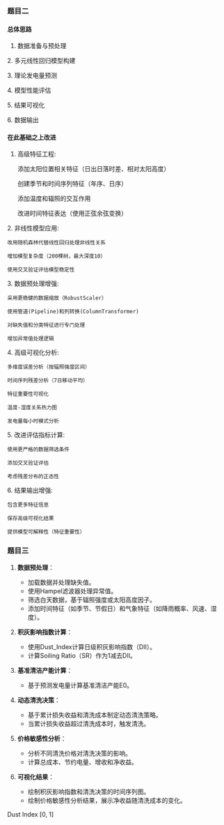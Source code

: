
### 题目二

#### 总体思路

1. 数据准备与预处理​​

​2. ​多元线性回归模型构建​​

​​3. 理论发电量预测​​

​​4. 模型性能评估​​

​​5. 结果可视化​​

​​6. 数据输出​

#### 在此基础之上改进

1. 高级特征工程​​:

    添加太阳位置相关特征（日出日落时差、相对太阳高度）

    创建季节和时间序列特征（年序、日序）

    添加温度和辐照的交互作用

    改进时间特征表达（使用正弦余弦变换）

​2. ​非线性模型应用​​:

    改用随机森林代替线性回归处理非线性关系

    增加模型复杂度（200棵树，最大深度10）

    使用交叉验证评估模型稳定性

​3. ​数据预处理增强​​:

    采用更稳健的数据缩放（RobustScaler）

    使用管道(Pipeline)和列转换(ColumnTransformer)

    对缺失值和分类特征进行专门处理

    增加异常值处理逻辑

​4. ​高级可视化分析​​:

    多维度误差分析（按辐照强度区间）

    时间序列残差分析（7日移动平均）

    特征重要性可视化

    温度-湿度关系热力图

    发电量每小时模式分析

​5. ​改进评估指标计算​​:

    使用更严格的数据筛选条件

    添加交叉验证评估

    考虑残差分布的正态性

​6. ​结果输出增强​​:

    包含更多特征信息

    保存高级可视化结果

    提供模型可解释性（特征重要性）

### 题目三

1. **数据预处理**：
   - 加载数据并处理缺失值。
   - 使用Hampel滤波器处理异常值。
   - 筛选白天数据，基于辐照强度或太阳高度因子。
   - 添加时间特征（如季节、节假日）和气象特征（如降雨概率、风速、湿度）。

2. **积灰影响指数计算**：
   - 使用Dust_Index计算日级积灰影响指数（DII）。
   - 计算Soiling Ratio（SR）作为1减去DII。

3. **基准清洁产能计算**：
   - 基于预测发电量计算基准清洁产能E0。

4. **动态清洗决策**：
   - 基于累计损失收益和清洗成本制定动态清洗策略。
   - 当累计损失收益超过清洗成本时，触发清洗。

5. **价格敏感性分析**：
   - 分析不同清洗价格对清洗决策的影响。
   - 计算总成本、节约电量、增收和净收益。

6. **可视化结果**：
   - 绘制积灰影响指数和清洗决策的时间序列图。
   - 绘制价格敏感性分析结果，展示净收益随清洗成本的变化。


Dust Index [0, 1]
